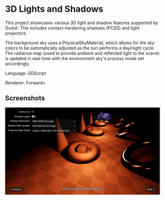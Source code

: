 # 3D Lights and Shadows

This project showcases various 3D light and shadow features supported by Godot.
This includes contact-hardening shadows (PCSS) and light projectors.

The background sky uses a PhysicalSkyMaterial, which allows for the sky colors
to be automatically adjusted as the sun performs a day/night cycle. The radiance
map (used to provide ambient and reflected light to the scene) is updated in
real-time with the environment sky's process mode set accordingly.

Language: GDScript

Renderer: Forward+

## Screenshots

![Screenshot](screenshots/3d_lights_and_shadows.webp)

